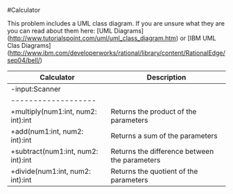 #Calculator

This problem includes a UML class diagram. If you are unsure what they are you can read about them here: [UML Diagrams] (http://www.tutorialspoint.com/uml/uml_class_diagram.htm) or [IBM UML Clas Diagrams] (http://www.ibm.com/developerworks/rational/library/content/RationalEdge/sep04/bell/)

|	Calculator		|	Description	|
|-------------------|---------------|
|	-input:Scanner 	|				|
|-------------------|				|
|	+multiply(num1:int, num2: int):int  	|Returns the product of the parameters|
|	+add(num1:int, num2: int):int 		 	|Returns a sum of the parameters|
|	+subtract(num1:int, num2: int):int 		|Returns the difference between the parameters|
|	+divide(num1:int, num2: int):int 	 	|Returns the quotient of the parameters|



